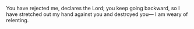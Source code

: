You have rejected me, declares the Lord; you keep going backward, so I have stretched out my hand against you and destroyed you— I am weary of relenting.
